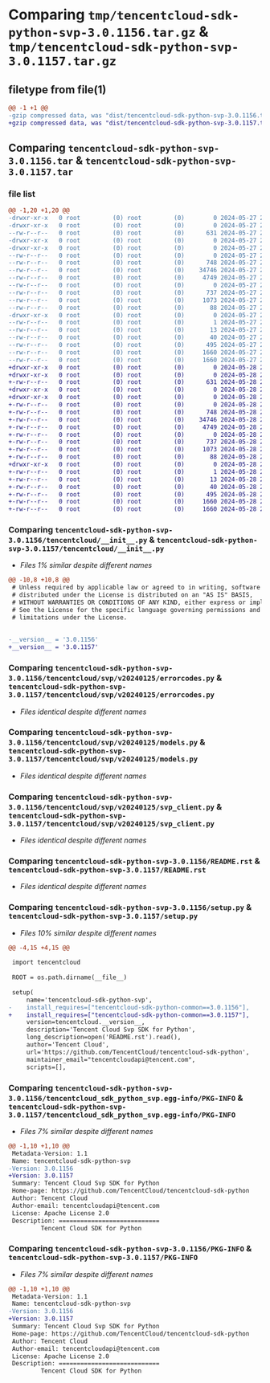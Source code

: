 # Comparing `tmp/tencentcloud-sdk-python-svp-3.0.1156.tar.gz` & `tmp/tencentcloud-sdk-python-svp-3.0.1157.tar.gz`

## filetype from file(1)

```diff
@@ -1 +1 @@
-gzip compressed data, was "dist/tencentcloud-sdk-python-svp-3.0.1156.tar", last modified: Mon May 27 21:09:59 2024, max compression
+gzip compressed data, was "dist/tencentcloud-sdk-python-svp-3.0.1157.tar", last modified: Tue May 28 21:11:32 2024, max compression
```

## Comparing `tencentcloud-sdk-python-svp-3.0.1156.tar` & `tencentcloud-sdk-python-svp-3.0.1157.tar`

### file list

```diff
@@ -1,20 +1,20 @@
-drwxr-xr-x   0 root         (0) root         (0)        0 2024-05-27 21:09:59.000000 tencentcloud-sdk-python-svp-3.0.1156/
-drwxr-xr-x   0 root         (0) root         (0)        0 2024-05-27 21:09:59.000000 tencentcloud-sdk-python-svp-3.0.1156/tencentcloud/
--rw-r--r--   0 root         (0) root         (0)      631 2024-05-27 21:09:59.000000 tencentcloud-sdk-python-svp-3.0.1156/tencentcloud/__init__.py
-drwxr-xr-x   0 root         (0) root         (0)        0 2024-05-27 21:09:59.000000 tencentcloud-sdk-python-svp-3.0.1156/tencentcloud/svp/
-drwxr-xr-x   0 root         (0) root         (0)        0 2024-05-27 21:09:59.000000 tencentcloud-sdk-python-svp-3.0.1156/tencentcloud/svp/v20240125/
--rw-r--r--   0 root         (0) root         (0)        0 2024-05-27 21:09:59.000000 tencentcloud-sdk-python-svp-3.0.1156/tencentcloud/svp/v20240125/__init__.py
--rw-r--r--   0 root         (0) root         (0)      748 2024-05-27 21:09:59.000000 tencentcloud-sdk-python-svp-3.0.1156/tencentcloud/svp/v20240125/errorcodes.py
--rw-r--r--   0 root         (0) root         (0)    34746 2024-05-27 21:09:59.000000 tencentcloud-sdk-python-svp-3.0.1156/tencentcloud/svp/v20240125/models.py
--rw-r--r--   0 root         (0) root         (0)     4749 2024-05-27 21:09:59.000000 tencentcloud-sdk-python-svp-3.0.1156/tencentcloud/svp/v20240125/svp_client.py
--rw-r--r--   0 root         (0) root         (0)        0 2024-05-27 21:09:59.000000 tencentcloud-sdk-python-svp-3.0.1156/tencentcloud/svp/__init__.py
--rw-r--r--   0 root         (0) root         (0)      737 2024-05-27 21:09:59.000000 tencentcloud-sdk-python-svp-3.0.1156/README.rst
--rw-r--r--   0 root         (0) root         (0)     1073 2024-05-27 21:09:59.000000 tencentcloud-sdk-python-svp-3.0.1156/setup.py
--rw-r--r--   0 root         (0) root         (0)       88 2024-05-27 21:09:59.000000 tencentcloud-sdk-python-svp-3.0.1156/setup.cfg
-drwxr-xr-x   0 root         (0) root         (0)        0 2024-05-27 21:09:59.000000 tencentcloud-sdk-python-svp-3.0.1156/tencentcloud_sdk_python_svp.egg-info/
--rw-r--r--   0 root         (0) root         (0)        1 2024-05-27 21:09:59.000000 tencentcloud-sdk-python-svp-3.0.1156/tencentcloud_sdk_python_svp.egg-info/dependency_links.txt
--rw-r--r--   0 root         (0) root         (0)       13 2024-05-27 21:09:59.000000 tencentcloud-sdk-python-svp-3.0.1156/tencentcloud_sdk_python_svp.egg-info/top_level.txt
--rw-r--r--   0 root         (0) root         (0)       40 2024-05-27 21:09:59.000000 tencentcloud-sdk-python-svp-3.0.1156/tencentcloud_sdk_python_svp.egg-info/requires.txt
--rw-r--r--   0 root         (0) root         (0)      495 2024-05-27 21:09:59.000000 tencentcloud-sdk-python-svp-3.0.1156/tencentcloud_sdk_python_svp.egg-info/SOURCES.txt
--rw-r--r--   0 root         (0) root         (0)     1660 2024-05-27 21:09:59.000000 tencentcloud-sdk-python-svp-3.0.1156/tencentcloud_sdk_python_svp.egg-info/PKG-INFO
--rw-r--r--   0 root         (0) root         (0)     1660 2024-05-27 21:09:59.000000 tencentcloud-sdk-python-svp-3.0.1156/PKG-INFO
+drwxr-xr-x   0 root         (0) root         (0)        0 2024-05-28 21:11:32.000000 tencentcloud-sdk-python-svp-3.0.1157/
+drwxr-xr-x   0 root         (0) root         (0)        0 2024-05-28 21:11:32.000000 tencentcloud-sdk-python-svp-3.0.1157/tencentcloud/
+-rw-r--r--   0 root         (0) root         (0)      631 2024-05-28 21:11:32.000000 tencentcloud-sdk-python-svp-3.0.1157/tencentcloud/__init__.py
+drwxr-xr-x   0 root         (0) root         (0)        0 2024-05-28 21:11:32.000000 tencentcloud-sdk-python-svp-3.0.1157/tencentcloud/svp/
+drwxr-xr-x   0 root         (0) root         (0)        0 2024-05-28 21:11:32.000000 tencentcloud-sdk-python-svp-3.0.1157/tencentcloud/svp/v20240125/
+-rw-r--r--   0 root         (0) root         (0)        0 2024-05-28 21:11:32.000000 tencentcloud-sdk-python-svp-3.0.1157/tencentcloud/svp/v20240125/__init__.py
+-rw-r--r--   0 root         (0) root         (0)      748 2024-05-28 21:11:32.000000 tencentcloud-sdk-python-svp-3.0.1157/tencentcloud/svp/v20240125/errorcodes.py
+-rw-r--r--   0 root         (0) root         (0)    34746 2024-05-28 21:11:32.000000 tencentcloud-sdk-python-svp-3.0.1157/tencentcloud/svp/v20240125/models.py
+-rw-r--r--   0 root         (0) root         (0)     4749 2024-05-28 21:11:32.000000 tencentcloud-sdk-python-svp-3.0.1157/tencentcloud/svp/v20240125/svp_client.py
+-rw-r--r--   0 root         (0) root         (0)        0 2024-05-28 21:11:32.000000 tencentcloud-sdk-python-svp-3.0.1157/tencentcloud/svp/__init__.py
+-rw-r--r--   0 root         (0) root         (0)      737 2024-05-28 21:11:32.000000 tencentcloud-sdk-python-svp-3.0.1157/README.rst
+-rw-r--r--   0 root         (0) root         (0)     1073 2024-05-28 21:11:32.000000 tencentcloud-sdk-python-svp-3.0.1157/setup.py
+-rw-r--r--   0 root         (0) root         (0)       88 2024-05-28 21:11:32.000000 tencentcloud-sdk-python-svp-3.0.1157/setup.cfg
+drwxr-xr-x   0 root         (0) root         (0)        0 2024-05-28 21:11:32.000000 tencentcloud-sdk-python-svp-3.0.1157/tencentcloud_sdk_python_svp.egg-info/
+-rw-r--r--   0 root         (0) root         (0)        1 2024-05-28 21:11:32.000000 tencentcloud-sdk-python-svp-3.0.1157/tencentcloud_sdk_python_svp.egg-info/dependency_links.txt
+-rw-r--r--   0 root         (0) root         (0)       13 2024-05-28 21:11:32.000000 tencentcloud-sdk-python-svp-3.0.1157/tencentcloud_sdk_python_svp.egg-info/top_level.txt
+-rw-r--r--   0 root         (0) root         (0)       40 2024-05-28 21:11:32.000000 tencentcloud-sdk-python-svp-3.0.1157/tencentcloud_sdk_python_svp.egg-info/requires.txt
+-rw-r--r--   0 root         (0) root         (0)      495 2024-05-28 21:11:32.000000 tencentcloud-sdk-python-svp-3.0.1157/tencentcloud_sdk_python_svp.egg-info/SOURCES.txt
+-rw-r--r--   0 root         (0) root         (0)     1660 2024-05-28 21:11:32.000000 tencentcloud-sdk-python-svp-3.0.1157/tencentcloud_sdk_python_svp.egg-info/PKG-INFO
+-rw-r--r--   0 root         (0) root         (0)     1660 2024-05-28 21:11:32.000000 tencentcloud-sdk-python-svp-3.0.1157/PKG-INFO
```

### Comparing `tencentcloud-sdk-python-svp-3.0.1156/tencentcloud/__init__.py` & `tencentcloud-sdk-python-svp-3.0.1157/tencentcloud/__init__.py`

 * *Files 1% similar despite different names*

```diff
@@ -10,8 +10,8 @@
 # Unless required by applicable law or agreed to in writing, software
 # distributed under the License is distributed on an "AS IS" BASIS,
 # WITHOUT WARRANTIES OR CONDITIONS OF ANY KIND, either express or implied.
 # See the License for the specific language governing permissions and
 # limitations under the License.
 
 
-__version__ = '3.0.1156'
+__version__ = '3.0.1157'
```

### Comparing `tencentcloud-sdk-python-svp-3.0.1156/tencentcloud/svp/v20240125/errorcodes.py` & `tencentcloud-sdk-python-svp-3.0.1157/tencentcloud/svp/v20240125/errorcodes.py`

 * *Files identical despite different names*

### Comparing `tencentcloud-sdk-python-svp-3.0.1156/tencentcloud/svp/v20240125/models.py` & `tencentcloud-sdk-python-svp-3.0.1157/tencentcloud/svp/v20240125/models.py`

 * *Files identical despite different names*

### Comparing `tencentcloud-sdk-python-svp-3.0.1156/tencentcloud/svp/v20240125/svp_client.py` & `tencentcloud-sdk-python-svp-3.0.1157/tencentcloud/svp/v20240125/svp_client.py`

 * *Files identical despite different names*

### Comparing `tencentcloud-sdk-python-svp-3.0.1156/README.rst` & `tencentcloud-sdk-python-svp-3.0.1157/README.rst`

 * *Files identical despite different names*

### Comparing `tencentcloud-sdk-python-svp-3.0.1156/setup.py` & `tencentcloud-sdk-python-svp-3.0.1157/setup.py`

 * *Files 10% similar despite different names*

```diff
@@ -4,15 +4,15 @@
 
 import tencentcloud
 
 ROOT = os.path.dirname(__file__)
 
 setup(
     name='tencentcloud-sdk-python-svp',
-    install_requires=["tencentcloud-sdk-python-common==3.0.1156"],
+    install_requires=["tencentcloud-sdk-python-common==3.0.1157"],
     version=tencentcloud.__version__,
     description='Tencent Cloud Svp SDK for Python',
     long_description=open('README.rst').read(),
     author='Tencent Cloud',
     url='https://github.com/TencentCloud/tencentcloud-sdk-python',
     maintainer_email="tencentcloudapi@tencent.com",
     scripts=[],
```

### Comparing `tencentcloud-sdk-python-svp-3.0.1156/tencentcloud_sdk_python_svp.egg-info/PKG-INFO` & `tencentcloud-sdk-python-svp-3.0.1157/tencentcloud_sdk_python_svp.egg-info/PKG-INFO`

 * *Files 7% similar despite different names*

```diff
@@ -1,10 +1,10 @@
 Metadata-Version: 1.1
 Name: tencentcloud-sdk-python-svp
-Version: 3.0.1156
+Version: 3.0.1157
 Summary: Tencent Cloud Svp SDK for Python
 Home-page: https://github.com/TencentCloud/tencentcloud-sdk-python
 Author: Tencent Cloud
 Author-email: tencentcloudapi@tencent.com
 License: Apache License 2.0
 Description: ============================
         Tencent Cloud SDK for Python
```

### Comparing `tencentcloud-sdk-python-svp-3.0.1156/PKG-INFO` & `tencentcloud-sdk-python-svp-3.0.1157/PKG-INFO`

 * *Files 7% similar despite different names*

```diff
@@ -1,10 +1,10 @@
 Metadata-Version: 1.1
 Name: tencentcloud-sdk-python-svp
-Version: 3.0.1156
+Version: 3.0.1157
 Summary: Tencent Cloud Svp SDK for Python
 Home-page: https://github.com/TencentCloud/tencentcloud-sdk-python
 Author: Tencent Cloud
 Author-email: tencentcloudapi@tencent.com
 License: Apache License 2.0
 Description: ============================
         Tencent Cloud SDK for Python
```

